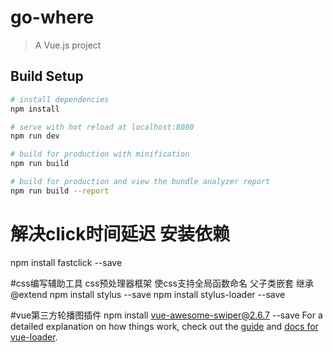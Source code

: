 # go-where

> A Vue.js project

## Build Setup

``` bash
# install dependencies
npm install

# serve with hot reload at localhost:8080
npm run dev

# build for production with minification
npm run build

# build for production and view the bundle analyzer report
npm run build --report
```
# 解决click时间延迟 安装依赖
npm install fastclick --save

#css编写辅助工具  css预处理器框架 使css支持全局函数命名 父子类嵌套 继承@extend
npm install stylus --save
npm install stylus-loader --save

#vue第三方轮播图插件
npm install vue-awesome-swiper@2.6.7 --save
For a detailed explanation on how things work, check out the [guide](http://vuejs-templates.github.io/webpack/) and [docs for vue-loader](http://vuejs.github.io/vue-loader).
